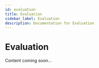 ```yaml
---
id: evaluation
title: Evaluation
sidebar_label: Evaluation
description: Documentation for Evaluation
---
```


# Evaluation

Content coming soon...
